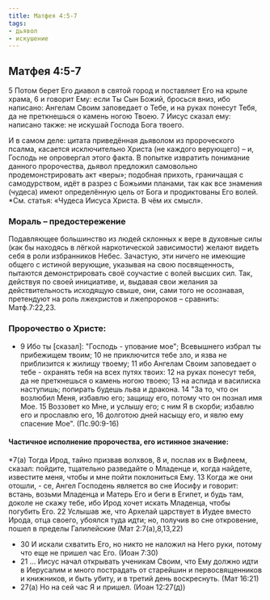 ```yaml
---
title: Матфея 4:5-7
tags: 
- дьявол
- искушение
---
```

## Матфея 4:5-7

5 Потом берет Его диавол в святой город и поставляет Его на крыле храма, 6 и говорит Ему: если Ты Сын Божий, бросься вниз, ибо написано: Ангелам Своим заповедает о Тебе, и на руках понесут Тебя, да не преткнешься о камень ногою Твоею. 7 Иисус сказал ему: написано также: не искушай Господа Бога твоего. 

И в самом деле: цитата приведённая дьяволом из пророческого псалма, касается исключительно Христа (не каждого верующего) – и, Господь не опровергал этого факта. В попытке извратить понимание данного пророчества, дьявол предложил самовольно продемонстрировать акт «веры»; подобная прихоть, граничащая с самодурством, идёт в разрез с Божьими планами, так как все знамения (чудеса) имеют определённую цель от Бога и продиктованы Его волей. *См. статья: «Чудеса Иисуса Христа. В чём их смысл». 

### Мораль – предостережение

Подавляющее большинство из людей склонных к вере в духовные силы (как бы находясь в лёгкой наркотической зависимости)  желают видеть себя в роли избранников Небес. Зачастую, эти ничего не имеющие общего с истиной верующие,  указывая на свою посвященность,  пытаются демонстрировать своё соучастие с волей высших сил. Так, действуя по своей инициативе, и, выдавая свои желания за действительность исходящую свыше,  они, сами того не осознавая, претендуют на роль лжехристов и лжепророков – сравнить: Матф.7:22,23. 

### Пророчество о Христе:

- 9 Ибо ты [сказал]: "Господь - упование мое"; Всевышнего избрал ты прибежищем твоим; 10 не приключится тебе зло, и язва не приблизится к жилищу твоему; 11 ибо Ангелам Своим заповедает о тебе - охранять тебя на всех путях твоих: 12 на руках понесут тебя, да не преткнешься о камень ногою твоею; 13 на аспида и василиска наступишь; попирать будешь льва и дракона. 14 "За то, что он возлюбил Меня, избавлю его; защищу его, потому что он познал имя Мое. 15 Воззовет ко Мне, и услышу его; с ним Я в скорби; избавлю его и прославлю его, 16 долготою дней насыщу его, и явлю ему спасение Мое". (Пс.90:9-16)

#### Частичное исполнение пророчества, его истинное значение:

*7(а) Тогда Ирод, тайно призвав волхвов, 8 и, послав их в Вифлеем, сказал: пойдите, тщательно разведайте о Младенце и, когда найдете, известите меня, чтобы и мне пойти поклониться Ему. 13 Когда же они отошли, - се, Ангел Господень является во сне Иосифу и говорит: встань, возьми Младенца и Матерь Его и беги в Египет, и будь там, доколе не скажу тебе, ибо Ирод хочет искать Младенца, чтобы погубить Его. 22 Услышав же, что Архелай царствует в Иудее вместо Ирода, отца своего, убоялся туда идти; но, получив во сне откровение, пошел в пределы Галилейские (Мат 2:7(а),8,13,22)
- 30 И искали схватить Его, но никто не наложил на Него руки, потому что еще не пришел час Его. (Иоан 7:30)
- 21 … Иисус начал открывать ученикам Своим, что Ему должно идти в Иерусалим и много пострадать от старейшин и первосвященников и книжников, и быть убиту, и в третий день воскреснуть. (Мат 16:21)
- 27(а) Но на сей час Я и пришел. (Иоан 12:27(д))

